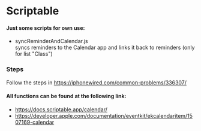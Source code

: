 # Scriptable 
#### Just some scripts for own use:
- syncReminderAndCalendar.js  
  syncs reminders to the Calendar app and links it back to reminders
  (only for list "Class")

### Steps
Follow the steps in https://iphonewired.com/common-problems/336307/

#### All functions can be found at the following link:
- https://docs.scriptable.app/calendar/
- https://developer.apple.com/documentation/eventkit/ekcalendaritem/1507169-calendar
